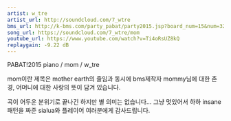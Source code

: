```yaml
---
artist: w_tre
artist_url: http://soundcloud.com/7_wtre
bms_url: http://k-bms.com/party_pabat/party2015.jsp?board_num=15&num=32&order=reg&odtype=a
song_url: https://soundcloud.com/7_wtre/mom
youtube_url: https://www.youtube.com/watch?v=Ti4oRsUZ8kQ
replaygain: -9.22 dB
---
```


PABAT!2015
piano / mom / w_tre

mom이란 제목은 mother earth의 줄임과 동시에
bms제작자 mommy님에 대한 존경, 어머니에 대한 사랑의 뜻이 담겨 있습니다.

곡이 어두운 분위기로 끝나긴 하지만 별 의미는 없습니다... 그냥 멋있어서 하하
insane패턴을 짜준 sialua와 플레이어 여러분에게 감사드립니다.
